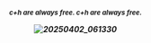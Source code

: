 
<h5 align="center"




<h5 align="center"

  
<h5 align="center"> 

<sub>c+h are always free. c+h are always free. 

![20250402_061330](https://github.com/user-attachments/assets/b86225a9-298f-44ae-bf80-064696dfa9de)

